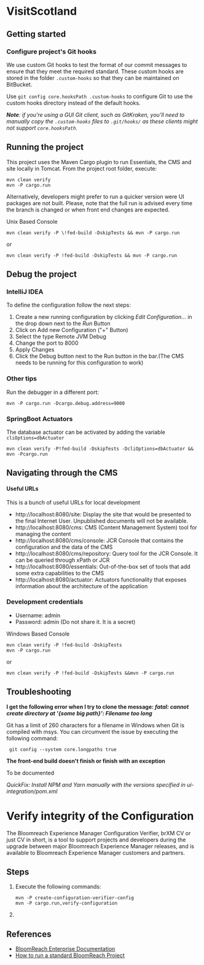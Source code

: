 VisitScotland 
=============

## Getting started
### Configure project's Git hooks

We use custom Git hooks to test the format of our commit messages to ensure that they meet the required standard. These custom hooks are stored in the folder `.custom-hooks` so that they can be maintained on BitBucket.

Use `git config core.hooksPath .custom-hooks` to configure Git to use the custom hooks directory instead of the default hooks.

***Note**: if you're using a GUI Git client, such as GitKraken, you'll need to manually copy the `.custom-hooks` files to `.git/hooks/` as these clients might not support `core.hooksPath`.*

## Running the project

This project uses the Maven Cargo plugin to run Essentials, the CMS and site locally in Tomcat.
From the project root folder, execute:

    mvn clean verify 
    mvn -P cargo.run

Alternatively, developers might prefer to run a quicker version were UI packages are not built.
Please, note that the full run is advised every time the branch is changed or when front end changes 
are expected.

Unix Based Console

    mvn clean verify -P \!fed-build -DskipTests && mvn -P cargo.run

or

    mvn clean verify -P !fed-build -DskipTests && mvn -P cargo.run

## Debug the project

### IntelliJ IDEA

To define the configuration follow the next steps:

1. Create a new running configuration by clicking *Edit Configuration...* in the drop down next to the *Run* Button
2. Click on Add new Configuration ("+" Button)
3. Select the type Remote JVM Debug
4. Change the port to 8000
5. Apply Changes
6. Click the Debug button next to the Run button in the bar.(The CMS needs to be running for this configuration to work)

### Other tips

Run the debugger in a different port:

    mvn -P cargo.run -Dcargo.debug.address=9000
    
### SpringBoot Actuators

The database actuator can be activated by adding the variable `cliOptions=dbActuator`

    mvn clean verify -P!fed-build -DskipTests -DcliOptions=dbActuator && mvn -Pcargo.run
    
## Navigating through the CMS

#### Useful URLs
This is a bunch of useful URLs for local development 

- http://localhost:8080/site: Display the site that would be presented to the final Internet User. Unpublished documents
will not be available.
- http://localhost:8080/cms: CMS (Content Management System) tool for managing the content
- http://localhost:8080/cms/console: JCR Console that contains the configuration and the data of the CMS
- http://localhost:8080/cms/repository: Query tool for the JCR Console. It can be queried through xPath or JCR
- http://localhost:8080/essentials: Out-of-the-box set of tools that add some extra capabilities to the CMS
- http://localhost:8080/actuator: Actuators functionality that exposes information about the architecture of the application

### Development credentials
- Username: admin
- Password: admin (Do not share it. It is a secret)

Windows Based Console

    mvn clean verify -P !fed-build -DskipTests
    mvn -P cargo.run

or

    mvn clean verify -P !fed-build -DskipTests &&mvn -P cargo.run


    
## Troubleshooting
**I get the following error when I try to clone the message: _fatal: cannot create directory at '{some big path}': Filename too long_**

Git has a limit of 260 characters for a filename in Windows when Git is compiled with msys. You can circumvent the issue by executing the following command:

     git config --system core.longpaths true

**The front-end build doesn't finish or finish with an exception**

To be documented

_QuickFix: Install NPM and Yarn manually with the versions specified in ui-integration/pom.xml_

Verify integrity of the Configuration
===============================
The Bloomreach Experience Manager Configuration Verifier, brXM CV or just CV in short, is a tool to support projects and developers during the upgrade between major Bloomreach Experience Manager releases, and is available to Bloomreach Experience Manager customers and partners.

## Steps
1. Execute the following commands:
         
       mvn -P create-configuration-verifier-config
       mvn -P cargo.run,verify-configuration
2. 

## References
- [BloomReach Enterprise Documentation](https://xmdocumentation.bloomreach.com/library/enterprise/enterprise-features/enterprise-configuration-management/configuration-verifier.html)
- [How to run a standard BloomReach Project](doc/br-default.md)
